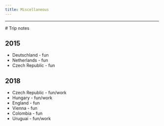 ```yaml
---
title: Miscellaneous
---
```


<hr/>
# Trip notes

## 2015
- Deutschland - fun
- Netherlands  - fun
- Czech Republic  - fun

## 2018
- Czech Republic - fun/work
- Hungary - fun/work
- England - fun
- Vienna - fun
- Colombia - fun
- Uruguai - fun/work
